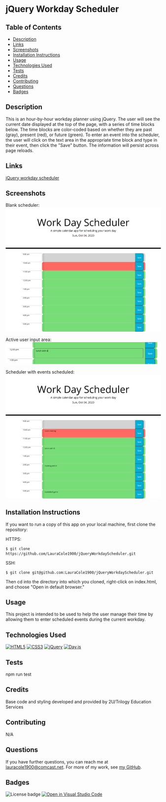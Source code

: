 # jQuery Workday Scheduler

## Table of Contents

* [Description](#description)
* [Links](#links)
* [Screenshots](#screenshots)
* [Installation Instructions](#installation-instructions)
* [Usage](#usage)
* [Technologies Used](#technologies-used)
* [Tests](#tests)
* [Credits](#credits)
* [Contributing](#contributing)
* [Questions](#questions)
* [Badges](#badges)

## Description

This is an hour-by-hour workday planner using jQuery. The user will see the current date displayed at the top of the page, with a series of time blocks below. The time blocks are color-coded based on whether they are past (gray), present (red), or future (green). To enter an event into the scheduler, the user will click on the text area in the appropriate time block and type in their event, then click the "Save" button. The information will persist across page reloads.

## Links

[jQuery workday scheduler](https://lauracole1900.github.io/jQueryWorkdayScheduler/)

## Screenshots

Blank scheduler:
![Scheduler](assets/scheduler-screencap.png)

Active user input area:
![User input form](assets/active-textarea-screencap.png)

Scheduler with events scheduled:
![Scheduled event](assets/scheduled-events-screencap.png)

## Installation Instructions

If you want to run a copy of this app on your local machine, first clone the repository:

HTTPS:
```
$ git clone https://github.com/LauraCole1900/jQueryWorkdayScheduler.git
```

SSH:
```
$ git clone git@github.com:LauraCole1900/jQueryWorkdayScheduler.git
```

Then cd into the directory into which you cloned, right-click on index.html, and choose "Open in default browser."

## Usage

This project is intended to be used to help the user manage their time by allowing them to enter scheduled events during the current workday.

## Technologies Used

[![HTML5](https://img.shields.io/badge/built%20with-HTML5-f06529)](https://developer.mozilla.org/en-US/docs/Glossary/HTML5) [![CSS3](https://img.shields.io/badge/built%20with-CSS3-2965f1)](https://developer.mozilla.org/en-US/docs/Web/CSS) [![jQuery](https://img.shields.io/badge/built%20with-jQuery-0769ad)](https://jquery.com/) [![Day.js](https://img.shields.io/badge/built%20with-Day.js-dd6655)](https://day.js.org/)

## Tests

npm run test

## Credits

Base code and styling developed and provided by 2U/Trilogy Education Services

## Contributing

N/A

## Questions

If you have further questions, you can reach me at lauracole1900@comcast.net. For more of my work, see [my GitHub](https://github.com/LauraCole1900).

## Badges

![License badge](https://img.shields.io/badge/license-MIT-77dd77) [![Open in Visual Studio Code](https://open.vscode.dev/badges/open-in-vscode.svg)](https://open.vscode.dev/LauraCole1900/jQueryWorkdayScheduler)